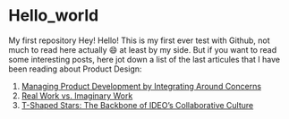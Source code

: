 # Hello_world
My first repository
Hey! Hello!
This is my first ever test with Github, not much to read here actually 😄 at least by my side.
But if you want to read some interesting posts, here jot down a list of the last articules that I have been reading about Product Design:
1. [Managing Product Development by Integrating Around Concerns](https://rjs.medium.com/managing-product-development-by-integrating-around-concerns-77640bcde28d)
2. [Real Work vs. Imaginary Work](https://medium.com/signal-v-noise/real-work-vs-imaginary-work-8bdb84a7d1da)
3. [T-Shaped Stars: The Backbone of IDEO’s Collaborative Culture](https://chiefexecutive.net/ideo-ceo-tim-brown-t-shaped-stars-the-backbone-of-ideoaes-collaborative-culture__trashed/)
